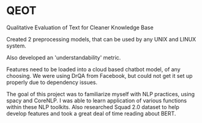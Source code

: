 # QEOT
Qualitative Evaluation of Text for Cleaner Knowledge Base

Created 2 preprocessing models, that can be used by any UNIX and LINUX system.

Also developed an 'understandability' metric. 
 
 Features need to be loaded into a cloud based chatbot model, of any choosing. We were using DrQA from Facebook, but could not get it set up properly due to dependency issues.
 
 The goal of this project was to familiarize myself with NLP practices, using spacy and CoreNLP. I was able to learn application of various functions within these NLP toolkits. Also researched Squad 2.0 dataset to help develop features and took a great deal of time reading about BERT. 

